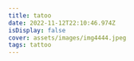 ```yaml
---
title: tatoo
date: 2022-11-12T22:10:46.974Z
isDisplay: false
cover: assets/images/img4444.jpeg
tags: tattoo
---
```

